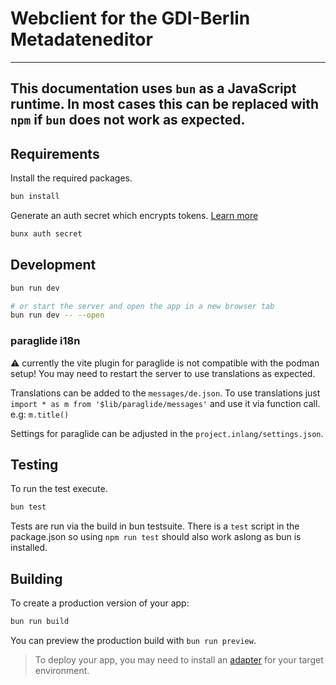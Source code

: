 # Webclient for the GDI-Berlin Metadateneditor


---
This documentation uses `bun` as a JavaScript runtime. In most cases this can be
replaced with `npm` if `bun` does not work as expected.
---

## Requirements

Install the required packages.
```bash
bun install
```

Generate an auth secret which encrypts tokens. [Learn more](https://authjs.dev/getting-started/deployment)

```bash
bunx auth secret
```

## Development

```bash
bun run dev

# or start the server and open the app in a new browser tab
bun run dev -- --open
```

### paraglide i18n

:warning: currently the vite plugin for paraglide is not compatible with the podman setup! You
may need to restart the server to use translations as expected.

Translations can be added to the `messages/de.json`.
To use translations just `import * as m from '$lib/paraglide/messages'` and
use it via function call. e.g: `m.title()`

Settings for paraglide can be adjusted in the `project.inlang/settings.json`.

## Testing

To run the test execute.

```bash
bun test
```

Tests are run via the build in bun testsuite. There is a `test` script in the
package.json so using `npm run test` should also work aslong as bun is installed.

## Building

To create a production version of your app:

```bash
bun run build
```

You can preview the production build with `bun run preview`.

> To deploy your app, you may need to install an [adapter](https://svelte.dev/docs/kit/adapters) for your target environment.
